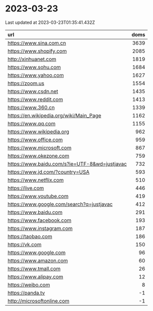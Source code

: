 # 2023-03-23

<!-- BEGIN -->
Last updated at 2023-03-23T01:35:41.432Z

url | doms
:- | -:
https://www.sina.com.cn | 3639
https://www.shopify.com | 2085
http://xinhuanet.com | 1819
https://www.sohu.com | 1684
https://www.yahoo.com | 1627
https://zoom.us | 1554
https://www.csdn.net | 1435
https://www.reddit.com | 1413
https://www.360.cn | 1339
https://en.wikipedia.org/wiki/Main_Page | 1162
https://www.qq.com | 1155
https://www.wikipedia.org | 962
https://www.office.com | 959
https://www.microsoft.com | 867
https://www.okezone.com | 759
https://www.baidu.com/s?ie=UTF-8&wd=justjavac | 732
https://www.jd.com/?country=USA | 593
https://www.netflix.com | 510
https://live.com | 446
https://www.youtube.com | 419
https://www.google.com/search?q=justjavac | 412
https://www.baidu.com | 291
https://www.facebook.com | 193
https://www.instagram.com | 187
https://taobao.com | 186
https://vk.com | 150
https://www.google.com | 96
https://www.amazon.com | 60
https://www.tmall.com | 26
https://www.alipay.com | 12
https://weibo.com | 8
https://panda.tv | -1
http://microsoftonline.com | -1
<!-- END -->

